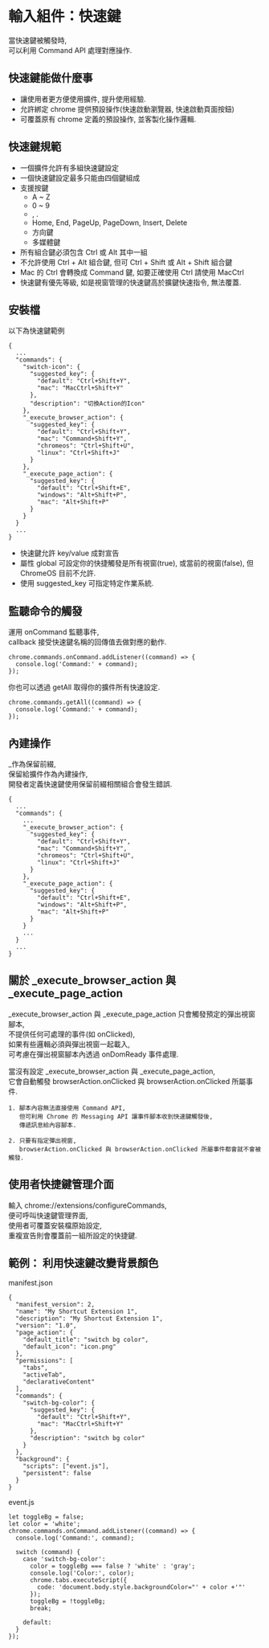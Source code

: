 # 輸入組件：快速鍵

當快速鍵被觸發時,\
可以利用 Command API 處理對應操作.

## 快速鍵能做什麼事

- 讓使用者更方便使用擴件, 提升使用經驗.
- 允許綁定 chrome 提供預設操作(快速啟動瀏覽器, 快速啟動頁面按鈕)
- 可覆蓋原有 chrome 定義的預設操作, 並客製化操作邏輯.

## 快速鍵規範

- 一個擴件允許有多組快速鍵設定
- 一個快速鍵設定最多只能由四個鍵組成
- 支援按鍵
  - A ~ Z
  - 0 ~ 9
  - , .
  - Home, End, PageUp, PageDown, Insert, Delete
  - 方向鍵
  - 多媒體鍵
- 所有組合鍵必須包含 Ctrl 或 Alt 其中一組
- 不允許使用 Ctrl + Alt 組合鍵, 
  但可 Ctrl + Shift 或 Alt + Shift 組合鍵
- Mac 的 Ctrl 會轉換成 Command 鍵, 
  如要正確使用 Ctrl 請使用 MacCtrl
- 快速鍵有優先等級, 
  如是視窗管理的快速鍵高於擴鍵快速指令, 
  無法覆蓋.

## 安裝檔

以下為快速鍵範例

```
{
  ...
  "commands": {
    "switch-icon": {
      "suggested_key": {
        "default": "Ctrl+Shift+Y",
        "mac": "MacCtrl+Shift+Y"
      },
      "description": "切換Action的Icon"
    },
    "_execute_browser_action": {
      "suggested_key": {
        "default": "Ctrl+Shift+Y",
        "mac": "Command+Shift+Y",
        "chromeos": "Ctrl+Shift+U",
        "linux": "Ctrl+Shift+J"
      }
    },
    "_execute_page_action": {
      "suggested_key": {
        "default": "Ctrl+Shift+E",
        "windows": "Alt+Shift+P",
        "mac": "Alt+Shift+P"
      }
    }
  }
  ...
}
```

- 快速鍵允許 key/value 成對宣告
- 屬性 global 可設定你的快捷觸發是所有視窗(true), 或當前的視窗(false), 但 ChromeOS 目前不允許.
- 使用 suggested_key 可指定特定作業系統.

## 監聽命令的觸發

運用 onCommand 監聽事件,\
callback 接受快速鍵名稱的回傳值去做對應的動作.

```
chrome.commands.onCommand.addListener((command) => {
  console.log('Command:' + command);
});
```

你也可以透過 getAll 取得你的擴件所有快速設定.

```
chrome.commands.getAll((command) => {
  console.log('Command:' + command);
});
```

## 內建操作

_作為保留前綴,\
保留給擴件作為內建操作,\
開發者定義快速鍵使用保留前綴相關組合會發生錯誤.

```
{
  ...
  "commands": {
    ...
    "_execute_browser_action": {
      "suggested_key": {
        "default": "Ctrl+Shift+Y",
        "mac": "Command+Shift+Y",
        "chromeos": "Ctrl+Shift+U",
        "linux": "Ctrl+Shift+J"
      }
    },
    "_execute_page_action": {
      "suggested_key": {
        "default": "Ctrl+Shift+E",
        "windows": "Alt+Shift+P",
        "mac": "Alt+Shift+P"
      }
    }
    ...
  }
  ...
}
```

## 關於 _execute_browser_action 與 _execute_page_action

_execute_browser_action 與 _execute_page_action 只會觸發預定的彈出視窗腳本,\
不提供任何可處理的事件(如 onClicked),\
如果有些邏輯必須與彈出視窗一起載入,\
可考慮在彈出視窗腳本內透過 onDomReady 事件處理.

當沒有設定 _execute_browser_action 與 _execute_page_action,\
它會自動觸發 browserAction.onClicked 與 browserAction.onClicked 所屬事件.

```
1. 腳本內容無法直接使用 Command API,
   但可利用 Chrome 的 Messaging API 讓事件腳本收到快速鍵觸發後,
   傳遞訊息給內容腳本.

2. 只要有指定彈出視窗,
   browserAction.onClicked 與 browserAction.onClicked 所屬事件都會就不會被觸發.
```

## 使用者快捷鍵管理介面

輸入 chrome://extensions/configureCommands,\
便可呼叫快速鍵管理界面,\
使用者可覆蓋安裝檔原始設定,\
重複宣告則會覆蓋前一組所設定的快捷鍵.

## 範例： 利用快速鍵改變背景顏色

manifest.json

```
{
  "manifest_version": 2,
  "name": "My Shortcut Extension 1",
  "description": "My Shortcut Extension 1",
  "version": "1.0",
  "page_action": {
    "default_title": "switch bg color",
    "default_icon": "icon.png"
  },
  "permissions": [
    "tabs",
    "activeTab",
    "declarativeContent"
  ],
  "commands": {
    "switch-bg-color": {
      "suggested_key": {
        "default": "Ctrl+Shift+Y",
        "mac": "MacCtrl+Shift+Y"
      },
      "description": "switch bg color"
    }
  },
  "background": {
    "scripts": ["event.js"],
    "persistent": false
  }
}
```

event.js

```
let toggleBg = false;
let color = 'white';
chrome.commands.onCommand.addListener((command) => {
  console.log('Command:', command);

  switch (command) {
    case 'switch-bg-color':
      color = toggleBg === false ? 'white' : 'gray';
      console.log('Color:', color);
      chrome.tabs.executeScript({
        code: 'document.body.style.backgroundColor="' + color +'"'
      });
      toggleBg = !toggleBg;
      break;

    default:
  }
});
```